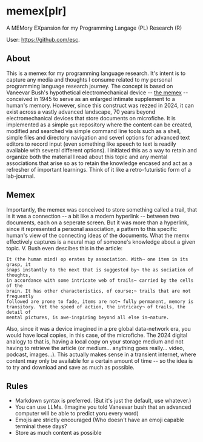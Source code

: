 # memex[plr]

A MEMory EXpansion for my Programming Langage (PL) Research (R)

User: https://github.com/esc.

## About

This is a memex for my programming language research. It's intent is to capture
any media and thoughts I consume related to my personal programming language
research journey. The concept is based on Vaneevar Bush's hypothetical
electromechanical device -- [the memex](https://en.wikipedia.org/wiki/Memex) --
conceived in 1945 to serve as an enlarged intimate supplement to a human's
memory. However, since this construct was rezzed in 2024, it can exist across a
vastly advanced landscape, 70 years beyond electromechanical devices that store
documents on microfiche.  It is implemented as a simple `git` repository where
the content can be created, modified and searched via simple command line tools
such as a shell, simple files and directory navigation and severl options for
advanced text editors to record input (even something like speech to text is
readily available with several different options). I initiated this as a way to
retain and organize both the material I read about this topic and any mental
associations that arise so as to retain the knowledge encased and act as a
refresher of important learnings. Think of it like a retro-futuristic form of a
lab-journal.

## Memex

Importantly, the memex was conceived to store something called a trail, that is
it was a connection -- a bit like a modern hyperlink -- between two documents,
each on a seperate screen. But it was more than a hyperlink, since it
represented a personal association, a pattern to this specific human's view of
the connecting ideas of the documents. What the memx effectively captures is a
neural map of someone's knowledge about a given topic. V. Bush even descibes
this in the article:

```
It (the human mind) op erates by association. With¬ one item in its grasp, it
snaps instantly to the next that is suggested by¬ the as sociation of thoughts,
in accordance with some intricate web of trails¬ carried by the cells of the
brain. It has other characteristics, of course;¬ trails that are not frequently
followed are prone to fade, items are not¬ fully permanent, memory is
transitory. Yet the speed of action, the intricacy¬ of trails, the detail of
mental pictures, is awe-inspiring beyond all else in¬nature.
```

Also, since it was a device imagined in a pre global data-network era, you
would have local copies, in this case, of the microfiche. The 2024 digital
analogy to that is, having a local copy on your storage medium and not having
to retrieve the article (or medium... anything goes really... video, podcast,
images...). This actually makes sense in a transient internet, where content
may only be available for a certain amount of time -- so the idea is to try and
download and save as much as possible.

## Rules

* Markdown syntax is preferred. (But it's just the default, use whatever.)
* You can use LLMs. (Imagine you told Vaneevar bush that an advanced computer
  will be able to predict yoru every word)
* Emojis are strictly encouraged (Who doesn't have an emoji capable terminal
  these days?
* Store as much content as possible
